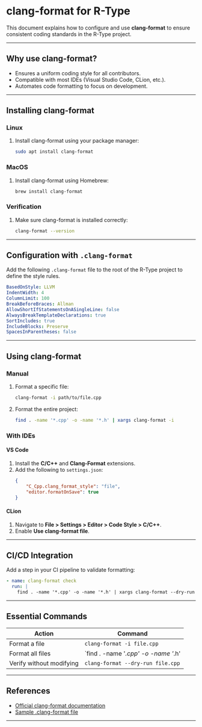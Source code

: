 
# clang-format for R-Type

This document explains how to configure and use **clang-format** to ensure consistent coding standards in the R-Type project.

---

## Why use clang-format?

- Ensures a uniform coding style for all contributors.
- Compatible with most IDEs (Visual Studio Code, CLion, etc.).
- Automates code formatting to focus on development.

---

## Installing clang-format

### **Linux**
1. Install clang-format using your package manager:
   ```bash
   sudo apt install clang-format
   ```

### **MacOS**
1. Install clang-format using Homebrew:
   ```bash
   brew install clang-format
   ```

### **Verification**
1. Make sure clang-format is installed correctly:
   ```bash
   clang-format --version
   ```

---

## Configuration with `.clang-format`

Add the following `.clang-format` file to the root of the R-Type project to define the style rules.

```yaml
BasedOnStyle: LLVM
IndentWidth: 4
ColumnLimit: 100
BreakBeforeBraces: Allman
AllowShortIfStatementsOnASingleLine: false
AlwaysBreakTemplateDeclarations: true
SortIncludes: true
IncludeBlocks: Preserve
SpacesInParentheses: false
```

---

## Using clang-format

### **Manual**
1. Format a specific file:
   ```bash
   clang-format -i path/to/file.cpp
   ```

2. Format the entire project:
   ```bash
   find . -name '*.cpp' -o -name '*.h' | xargs clang-format -i
   ```

### **With IDEs**

#### **VS Code**
1. Install the **C/C++** and **Clang-Format** extensions.
2. Add the following to `settings.json`:
   ```json
   {
       "C_Cpp.clang_format_style": "file",
       "editor.formatOnSave": true
   }
   ```

#### **CLion**
1. Navigate to **File > Settings > Editor > Code Style > C/C++**.
2. Enable **Use clang-format file**.

---

## CI/CD Integration

Add a step in your CI pipeline to validate formatting:
```yaml
- name: clang-format check
  run: |
    find . -name '*.cpp' -o -name '*.h' | xargs clang-format --dry-run --Werror
```

---

## Essential Commands

| Action                          | Command                                        |
|---------------------------------|------------------------------------------------|
| Format a file                   | `clang-format -i file.cpp`                     |
| Format all files                | `find . -name '*.cpp' -o -name '*.h' | xargs clang-format -i` |
| Verify without modifying        | `clang-format --dry-run file.cpp`              |

---

## References

- [Official clang-format documentation](https://clang.llvm.org/docs/ClangFormat.html)
- [Sample .clang-format file](https://github.com/llvm/llvm-project/tree/main/clang/tools/clang-format)

---

